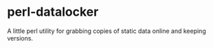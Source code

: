 # perl-datalocker
A little perl utility for grabbing copies of static data online and keeping versions.
